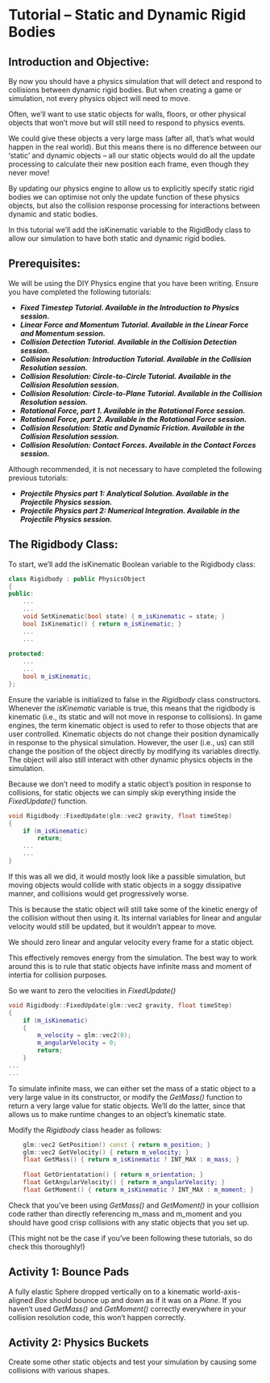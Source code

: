 # Tutorial – Static and Dynamic Rigid Bodies 
 
## Introduction and Objective: 
By now you should have a physics simulation that will detect and respond to collisions between 
dynamic rigid bodies. But when creating a game or simulation, not every physics object will need to 
move. 

Often, we’ll want to use static objects for walls, floors, or other physical objects that won’t move but 
will still need to respond to physics events.  

We could give these objects a very large mass (after all, that’s what would happen in the real world). 
But this means there is no difference between our ‘static’ and dynamic objects – all our static objects 
would do all the update processing to calculate their new position each frame, even though they 
never move! 

By updating our physics engine to allow us to explicitly specify static rigid bodies we can optimise not 
only the update function of these physics objects, but also the collision response processing for 
interactions between dynamic and static bodies. 

In this tutorial we’ll add the isKinematic variable to the RigidBody class to allow our simulation to 
have both static and dynamic rigid bodies. 
 
## Prerequisites:
We will be using the DIY Physics engine that you have been writing.
Ensure you have completed the following tutorials:
- ***Fixed Timestep Tutorial. Available in the Introduction to Physics session.***
- ***Linear Force and Momentum Tutorial. Available in the Linear Force and Momentum session.***
- ***Collision Detection Tutorial. Available in the Collision Detection session.***
- ***Collision Resolution: Introduction Tutorial. Available in the Collision Resolution session.***
- ***Collision Resolution: Circle-to-Circle Tutorial. Available in the Collision Resolution session.***
- ***Collision Resolution: Circle-to-Plane Tutorial. Available in the Collision Resolution session.***
- ***Rotational Force, part 1. Available in the Rotational Force session.***
- ***Rotational Force, part 2. Available in the Rotational Force session.***
- ***Collision Resolution: Static and Dynamic Friction. Available in the Collision Resolution session.***
- ***Collision Resolution: Contact Forces. Available in the Contact Forces session.***

Although recommended, it is not necessary to have completed the following previous tutorials:
- ***Projectile Physics part 1: Analytical Solution. Available in the Projectile Physics session.***
- ***Projectile Physics part 2: Numerical Integration. Available in the Projectile Physics session.***

## The Rigidbody Class: 
To start, we’ll add the isKinematic Boolean variable to the Rigidbody class: 

```c++
class Rigidbody : public PhysicsObject 
{ 
public: 
    ...
    ... 
    void SetKinematic(bool state) { m_isKinematic = state; } 
    bool IsKinematic() { return m_isKinematic; } 
    ...
    ... 
 
protected: 
    ...
    ... 
    bool m_isKinematic; 
};
```

Ensure the variable is initialized to false in the *Rigidbody* class constructors. Whenever the *isKinematic* variable is true, this means that the rigidbody is kinematic (i.e., its static 
and will not move in response to collisions). In game engines, the term kinematic object is used to refer to those objects that are user controlled. Kinematic objects do not change their position dynamically in response to the physical simulation. However, the user (i.e., us) can still change the position of the object directly by modifying its variables directly. The object will also still interact with other dynamic physics objects in the simulation. 

Because we don’t need to modify a static object’s position in response to collisions, for static objects we can simply skip everything inside the *FixedUpdate()* function. 

```c++
void Rigidbody::FixedUpdate(glm::vec2 gravity, float timeStep) 
{ 
    if (m_isKinematic) 
        return; 
    ...
    ...
}
```
 
If this was all we did, it would mostly look like a passible simulation, but moving objects would collide with static objects in a soggy dissipative manner, and collisions would get progressively worse.

This is because the static object will still take some of the kinetic energy of the collision without then 
using it. Its internal variables for linear and angular velocity would still be updated, but it wouldn’t 
appear to move. 

We should zero linear and angular velocity every frame for a static object.

This effectively removes energy from the simulation. The best way to work around this is to rule that static objects have infinite mass and moment of intertia for collision purposes. 

So we want to zero the velocities in *FixedUpdate()* 

```c++
void Rigidbody::FixedUpdate(glm::vec2 gravity, float timeStep) 
{ 
    if (m_isKinematic) 
    { 
        m_velocity = glm::vec2(0); 
        m_angularVelocity = 0; 
        return; 
    }
...
... 
```

To simulate infinite mass, we can either set the mass of a static object to a very large value in its constructor, or modify the *GetMass()* function to return a very large value for static objects. We’ll do the latter, since that allows us to make runtime changes to an object’s kinematic state. 

Modify the *Rigidbody* class header as follows: 

```c++
    glm::vec2 GetPosition() const { return m_position; } 
    glm::vec2 GetVelocity() { return m_velocity; } 
    float GetMass() { return m_isKinematic ? INT_MAX : m_mass; } 
    
    float GetOrientatation() { return m_orientation; } 
    float GetAngularVelocity() { return m_angularVelocity; } 
    float GetMoment() { return m_isKinematic ? INT_MAX : m_moment; } 
```
 
Check that you’ve been using *GetMass()* and *GetMoment()* in your collision code rather than directly referencing m_mass and m_moment and you should have good crisp collisions with any static objects that you set up.

(This might not be the case if you’ve been following these tutorials, so do check this thoroughly!)

## Activity 1: Bounce Pads

A fully elastic Sphere dropped vertically on to a kinematic world-axis-aligned *Box* should bounce up and down as if it was on a *Plane*. If you haven’t used *GetMass()* and *GetMoment()* correctly everywhere in your collision resolution code, this won’t happen correctly. 

## Activity 2: Physics Buckets

Create some other static objects and test your simulation by causing some collisions with various shapes.